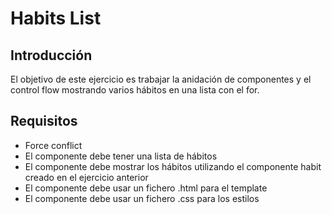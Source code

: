 # Habits List

## Introducción

El objetivo de este ejercicio es trabajar la anidación de componentes y el control flow mostrando varios hábitos en una lista con el for.

## Requisitos

- Force conflict
- El componente debe tener una lista de hábitos
- El componente debe mostrar los hábitos utilizando el componente habit creado en el ejercicio anterior
- El componente debe usar un fichero .html para el template
- El componente debe usar un fichero .css para los estilos
